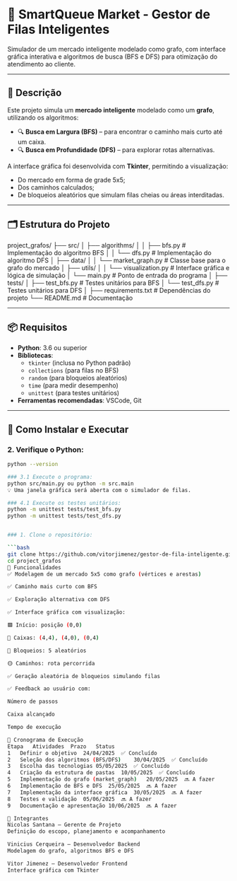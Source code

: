 # 🧠 SmartQueue Market - Gestor de Filas Inteligentes

Simulador de um mercado inteligente modelado como grafo, com interface gráfica interativa e algoritmos de busca (BFS e DFS) para otimização do atendimento ao cliente.

---

## 📌 Descrição

Este projeto simula um **mercado inteligente** modelado como um **grafo**, utilizando os algoritmos:

- 🔍 **Busca em Largura (BFS)** – para encontrar o caminho mais curto até um caixa.
- 🔍 **Busca em Profundidade (DFS)** – para explorar rotas alternativas.

A interface gráfica foi desenvolvida com **Tkinter**, permitindo a visualização:

- Do mercado em forma de grade 5x5;
- Dos caminhos calculados;
- De bloqueios aleatórios que simulam filas cheias ou áreas interditadas.

---

## 🗂️ Estrutura do Projeto

project_grafos/
├── src/
│ ├── algorithms/
│ │ ├── bfs.py # Implementação do algoritmo BFS
│ │ └── dfs.py # Implementação do algoritmo DFS
│ ├── data/
│ │ └── market_graph.py # Classe base para o grafo do mercado
│ ├── utils/
│ │ └── visualization.py # Interface gráfica e lógica de simulação
│ └── main.py # Ponto de entrada do programa
│
├── tests/
│ ├── test_bfs.py # Testes unitários para BFS
│ └── test_dfs.py # Testes unitários para DFS
│
├── requirements.txt # Dependências do projeto
└── README.md # Documentação

---

## 📦 Requisitos

- **Python**: 3.6 ou superior  
- **Bibliotecas**:
  - `tkinter` (inclusa no Python padrão)
  - `collections` (para filas no BFS)
  - `random` (para bloqueios aleatórios)
  - `time` (para medir desempenho)
  - `unittest` (para testes unitários)
- **Ferramentas recomendadas**: VSCode, Git

---

## 🚀 Como Instalar e Executar

### 2. Verifique o Python:

```bash
python --version

### 3.1 Execute o programa:
python src/main.py ou python -m src.main
💡 Uma janela gráfica será aberta com o simulador de filas.

### 4.1 Execute os testes unitários:
python -m unittest tests/test_bfs.py
python -m unittest tests/test_dfs.py


### 1. Clone o repositório:

```bash
git clone https://github.com/vitorjimenez/gestor-de-fila-inteligente.git
cd project_grafos
🧩 Funcionalidades
✅ Modelagem de um mercado 5x5 como grafo (vértices e arestas)

✅ Caminho mais curto com BFS

✅ Exploração alternativa com DFS

✅ Interface gráfica com visualização:

🟩 Início: posição (0,0)

🔵 Caixas: (4,4), (4,0), (0,4)

🔴 Bloqueios: 5 aleatórios

🟡 Caminhos: rota percorrida

✅ Geração aleatória de bloqueios simulando filas

✅ Feedback ao usuário com:

Número de passos

Caixa alcançado

Tempo de execução

📆 Cronograma de Execução
Etapa	Atividades	Prazo	Status
1	Definir o objetivo	24/04/2025	✅ Concluído
2	Seleção dos algoritmos (BFS/DFS)	30/04/2025	✅ Concluído
3	Escolha das tecnologias	05/05/2025	✅ Concluído
4	Criação da estrutura de pastas	10/05/2025	✅ Concluído
5	Implementação do grafo (market_graph)	20/05/2025	🔜 A fazer
6	Implementação de BFS e DFS	25/05/2025	🔜 A fazer
7	Implementação da interface gráfica	30/05/2025	🔜 A fazer
8	Testes e validação	05/06/2025	🔜 A fazer
9	Documentação e apresentação	10/06/2025	🔜 A fazer

👥 Integrantes
Nicolas Santana – Gerente de Projeto
Definição do escopo, planejamento e acompanhamento

Vinicius Cerqueira – Desenvolvedor Backend
Modelagem do grafo, algoritmos BFS e DFS

Vitor Jimenez – Desenvolvedor Frontend
Interface gráfica com Tkinter

